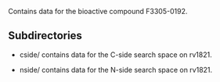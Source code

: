 Contains data for the bioactive compound F3305-0192.

## Subdirectories

- cside/ contains data for the C-side search space on rv1821.

- nside/ contains data for the N-side search space on rv1821.

